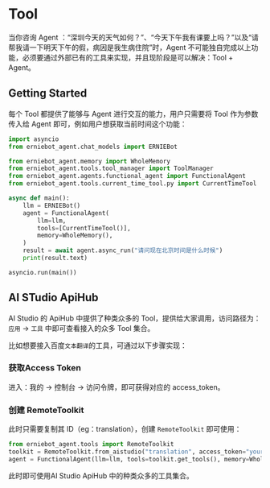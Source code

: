 # Tool 

当你咨询 Agent ：“深圳今天的天气如何？”、“今天下午我有课要上吗？”以及“请帮我请一下明天下午的假，病因是我生病住院”时，Agent 不可能独自完成以上功能，必须要通过外部已有的工具来实现，并且现阶段是可以解决：Tool + Agent。


## Getting Started

每个 Tool 都提供了能够与 Agent 进行交互的能力，用户只需要将 Tool 作为参数传入给 Agent 即可，例如用户想获取当前时间这个功能：

```python
import asyncio
from erniebot_agent.chat_models import ERNIEBot

from erniebot_agent.memory import WholeMemory
from erniebot_agent.tools.tool_manager import ToolManager
from erniebot_agent.agents.functional_agent import FunctionalAgent
from erniebot_agent.tools.current_time_tool.py import CurrentTimeTool

async def main():
    llm = ERNIEBot()
    agent = FunctionalAgent(
        llm=llm,
        tools=[CurrentTimeTool()],
        memory=WholeMemory(),
    )
    result = await agent.async_run("请问现在北京时间是什么时候")
    print(result.text)

asyncio.run(main())
```

## AI STudio ApiHub

AI Studio 的 ApiHub 中提供了种类众多的 Tool，提供给大家调用，访问路径为：`应用` -> `工具` 中即可查看接入的众多 Tool 集合。

比如想要接入百度`文本翻译`的工具，可通过以下步骤实现：

### 获取Access Token

进入：我的 -> 控制台 -> 访问令牌，即可获得对应的 access_token。

### 创建 RemoteToolkit

此时只需要复制其 ID（eg：translation），创建 `RemoteToolkit` 即可使用：

```python
from erniebot_agent.tools import RemoteToolkit
toolkit = RemoteToolkit.from_aistudio("translation", access_token="your-token")
agent = FunctionalAgent(llm=llm, tools=toolkit.get_tools(), memory=WholeMemory())
```

此时即可使用AI Studio ApiHub 中的种类众多的工具集合。